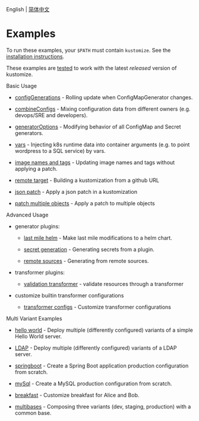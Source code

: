 English | [简体中文](zh/README.md)

# Examples

To run these examples, your `$PATH` must contain `kustomize`.
See the [installation instructions](../docs/INSTALL.md).

These examples are [tested](../travis/kyaml-pre-commit.sh)
to work with the latest _released_ version of kustomize.

Basic Usage

  * [configGenerations](configGeneration.md) -
   Rolling update when ConfigMapGenerator changes.

  * [combineConfigs](combineConfigs.md) -
   Mixing configuration data from different owners
   (e.g. devops/SRE and developers).

  * [generatorOptions](generatorOptions.md) -
   Modifying behavior of all ConfigMap and Secret generators.

  * [vars](wordpress/README.md) - Injecting k8s runtime data into
     container arguments (e.g. to point wordpress to a SQL service) by vars.

  * [image names and tags](image.md) - Updating image names and tags without applying a patch.

  * [remote target](remoteBuild.md) - Building a kustomization from a github URL

  * [json patch](jsonpatch.md) - Apply a json patch in a kustomization

  * [patch multiple objects](patchMultipleObjects.md) - Apply a patch to multiple objects

Advanced Usage

- generator plugins:

   * [last mile helm](chart.md) - Make last mile modifications to
     a helm chart.

   * [secret generation](secretGeneratorPlugin.md) - Generating secrets from a plugin.

   * [remote sources](goGetterGeneratorPlugin.md) - Generating from remote sources.

- transformer plugins:
   * [validation transformer](validationTransformer/README.md) -
   validate resources through a transformer

- customize builtin transformer configurations

   * [transformer configs](transformerconfigs/README.md) - Customize transformer configurations


Multi Variant Examples

  * [hello world](helloWorld/README.md) - Deploy multiple
   (differently configured) variants of a simple Hello
   World server.

  * [LDAP](ldap/README.md) - Deploy multiple
     (differently configured) variants of a LDAP server.

  * [springboot](springboot/README.md) - Create a Spring Boot
   application production configuration from scratch.

  * [mySql](mySql/README.md) - Create a MySQL production
   configuration from scratch.

  * [breakfast](breakfast.md) - Customize breakfast for
     Alice and Bob.

  * [multibases](multibases/README.md) - Composing three variants (dev, staging, production) with a common base.
